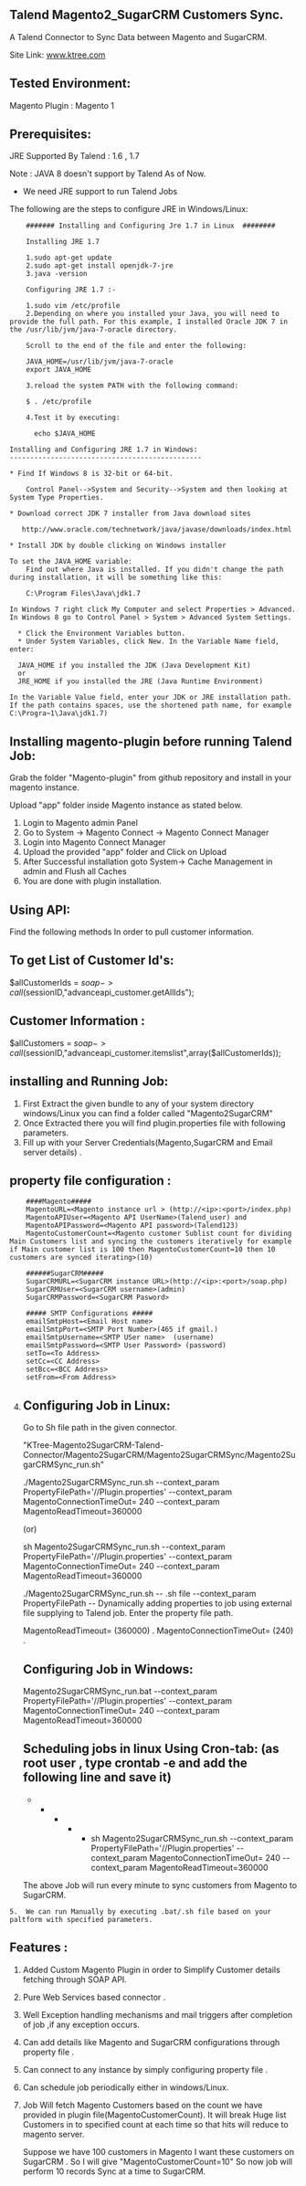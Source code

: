 Talend Magento2_SugarCRM Customers Sync. 
----------------------------------------
  A Talend Connector to Sync Data between Magento and SugarCRM.

Site Link: www.ktree.com

Tested Environment:
-------------------

Magento Plugin : Magento 1

Prerequisites:
--------------

JRE Supported By Talend : 1.6 , 1.7 

Note : JAVA 8 doesn't support by Talend As of Now.

  * We need JRE support to run Talend Jobs
  
The following are the steps to configure JRE in Windows/Linux:

  		#######	Installing and Configuring Jre 1.7 in Linux  ########

        Installing JRE 1.7 
		
		1.sudo apt-get update
		2.sudo apt-get install openjdk-7-jre
		3.java -version

		Configuring JRE 1.7 :-
		
		1.sudo vim /etc/profile
		2.Depending on where you installed your Java, you will need to provide the full path. For this example, I installed Oracle JDK 7 in the /usr/lib/jvm/java-7-oracle directory.
		
		Scroll to the end of the file and enter the following:
		
		JAVA_HOME=/usr/lib/jvm/java-7-oracle
		export JAVA_HOME

		3.reload the system PATH with the following command:

		$ . /etc/profile

        4.Test it by executing:

	      echo $JAVA_HOME

  	Installing and Configuring JRE 1.7 in Windows:
	-----------------------------------------------

	* Find If Windows 8 is 32-bit or 64-bit.

		Control Panel-->System and Security-->System and then looking at System Type Properties.

    * Download correct JDK 7 installer from Java download sites

       http://www.oracle.com/technetwork/java/javase/downloads/index.html

    * Install JDK by double clicking on Windows installer

	To set the JAVA_HOME variable:
		Find out where Java is installed. If you didn't change the path during installation, it will be something like this:
		
		C:\Program Files\Java\jdk1.7
		
	In Windows 7 right click My Computer and select Properties > Advanced.
	In Windows 8 go to Control Panel > System > Advanced System Settings. 
	  
	  * Click the Environment Variables button. 
	  * Under System Variables, click New. In the Variable Name field, enter: 
	
	  JAVA_HOME if you installed the JDK (Java Development Kit)
	  or 
	  JRE_HOME if you installed the JRE (Java Runtime Environment)  
	
	In the Variable Value field, enter your JDK or JRE installation path.
	If the path contains spaces, use the shortened path name, for example C:\Progra~1\Java\jdk1.7) 

  
Installing magento-plugin before running Talend Job:  
-------------------------------------------------------
  Grab the folder "Magento-plugin" from github repository and install in your magento instance.
  
  Upload "app" folder inside Magento instance as stated below.
  
 1. Login to Magento admin Panel 
 2. Go to System -> Magento Connect -> Magento Connect Manager
 3. Login into Magento Connect Manager
 4. Upload the provided "app" folder and Click on Upload
 5. After Successful installation goto System-> Cache Management in admin and Flush all Caches
 6. You are done with plugin installation.
 
 Using API:
 ---------
  Find the following methods In order to pull customer information.
  
  To get List of Customer Id's:
  -----------------------------
  
  $allCustomerIds = $soap->call($sessionID,"advanceapi_customer.getAllIds");

  Customer Information :
  ----------------------
  
  $allCustomers = $soap->call($sessionID,"advanceapi_customer.itemslist",array($allCustomerIds)); 

installing and Running Job:
-----------------------------
  
  1. First Extract the given bundle to any of your system directory windows/Linux you can find a folder called "Magento2SugarCRM"
  2. Once Extracted there you will find plugin.properties file with following parameters.
  3. Fill up with your Server Credentials(Magento,SugarCRM and Email server details) .
  
  property file configuration :
  ------------------------------
        ####Magento#####
		MagentoURL=<Magento instance url > (http://<ip>:<port>/index.php)
		MagentoAPIUser=<Magento API UserName>(Talend_user) and
		MagentoAPIPassword=<Magento API password>(Talend123)
		MagentoCustomerCount=<Magento customer Sublist count for dividing Main Customers list and syncing the customers iteratively for example if Main customer list is 100 then MagentoCustomerCount=10 then 10 customers are synced iterating>(10)
        
		######SugarCRM#####
		SugarCRMURL=<SugarCRM instance URL>(http://<ip>:<port>/soap.php)
		SugarCRMUser=<SugarCRM username>(admin)
		SugarCRMPassword=<SugarCRM Pasword>

		##### SMTP Configurations #####
		emailSmtpHost=<Email Host name>
		emailSmtpPort=<SMTP Port Number>(465 if gmail.)
		emailSmtpUsername=<SMTP USer name>  (username)
		emailSmtpPassword=<SMTP User Password> (password)
		setTo=<To Address>
		setCc=<CC Address>
		setBcc=<BCC Address>
		setFrom=<From Address>
   
   4.  Configuring Job in Linux:
       -------------------------
	   
	   Go to Sh file path in the given connector.
	   
	    "KTree-Magento2SugarCRM-Talend-Connector/Magento2SugarCRM/Magento2SugarCRMSync/Magento2SugarCRMSync_run.sh"
	   
		./Magento2SugarCRMSync_run.sh --context_param PropertyFilePath='/<directory of plugin file>/Plugin.properties'  --context_param MagentoConnectionTimeOut= 240 --context_param MagentoReadTimeout=360000
		  
		  (or)
		  
		  sh Magento2SugarCRMSync_run.sh --context_param PropertyFilePath='/<directory of plugin file>/Plugin.properties'  --context_param MagentoConnectionTimeOut= 240 --context_param MagentoReadTimeout=360000

		 ./Magento2SugarCRMSync_run.sh --       .sh file 
		 --context_param PropertyFilePath --    Dynamically adding properties to job using external file supplying to Talend job.
		                                        Enter the property file path.
												
		 MagentoReadTimeout= <Magento time specifying to exit job when magento does not respond in given time in MilliSeconds > (360000) .
         MagentoConnectionTimeOut=<Magento time specifying to exit job when magento does not connect and server our requests in given time in Seconds > (240) .

		Configuring Job in Windows:
		----------------------------
		  Magento2SugarCRMSync_run.bat --context_param PropertyFilePath='/<directory of plugin file>/Plugin.properties'  --context_param MagentoConnectionTimeOut= 240 --context_param MagentoReadTimeout=360000
		
		Scheduling jobs in linux Using Cron-tab: (as root user , type crontab -e and add the following line and save it)
		------------------------------------------
		 
		* * * * * sh Magento2SugarCRMSync_run.sh --context_param PropertyFilePath='/<directory of plugin file>/Plugin.properties'  --context_param MagentoConnectionTimeOut= 240 --context_param MagentoReadTimeout=360000
		
		The above Job will run every minute to sync customers from Magento to SugarCRM.
		
 
    5.  We can run Manually by executing .bat/.sh file based on your paltform with specified parameters.

Features :
----------

1. Added Custom Magento Plugin in order to Simplify Customer details fetching through SOAP API.
2. Pure Web Services based connector .
3. Well Exception handling mechanisms and mail triggers after completion of job ,if any exception occurs.
4. Can add details like Magento and SugarCRM configurations through property file .
5. Can connect to any instance by simply configuring property file .
6. Can schedule job periodically either in windows/Linux.
7. Job Will fetch Magento Customers based on the count we have provided in plugin file(MagentoCustomerCount). It will break Huge list Customers  in to specified
   count at each time so that hits will reduce to magento server.
   
   Suppose we have 100 customers in Magento I want these customers on SugarCRM . So I will give "MagentoCustomerCount=10" So now job will perform 10 records
   Sync at a time to SugarCRM.

   


